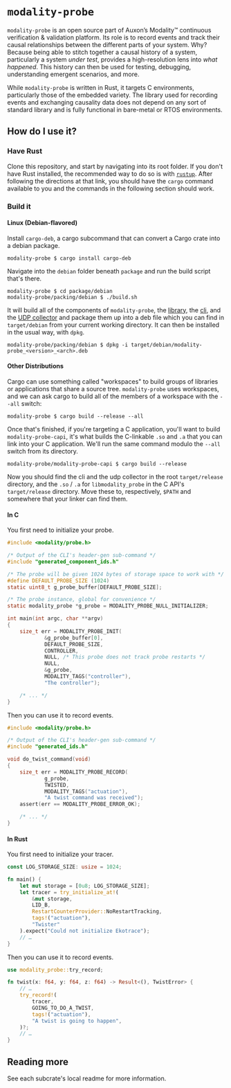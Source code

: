 # `modality-probe`

`modality-probe` is an open source part of Auxon’s Modality™
continuous verification & validation platform. Its role is to record
events and track their causal relationships between the different
parts of your system. Why? Because being able to stitch together a
causal history of a system, particularly a system _under test_,
provides a high-resolution lens into _what happened_. This history can
then be used for testing, debugging, understanding emergent scenarios,
and more.

While `modality-probe` is written in Rust, it targets C environments,
particularly those of the embedded variety. The library used for
recording events and exchanging causality data does not depend on any
sort of standard library and is fully functional in bare-metal or RTOS
environments.

## How do I use it?

### Have Rust

Clone this repository, and start by navigating into its root folder.
If you don't have Rust installed, the recommended way to do so is with
[`rustup`](https://rustup.rs/). After following the directions at that
link, you should have the `cargo` command available to you and the
commands in the following section should work.

### Build it

#### Linux (Debian-flavored)

Install `cargo-deb`, a cargo subcommand that can convert a Cargo crate
into a debian package.

```shell
modality-probe $ cargo install cargo-deb
```

Navigate into the `debian` folder beneath `package` and run the build
script that's there.

```shell
modality-probe $ cd package/debian
modality-probe/packing/debian $ ./build.sh
```

It will build all of the components of `modality-probe`, the
[library](./modality-probe-capi/README.md), the
[cli](./modality-probe-cli/README.md), and the [UDP
collector](./collectors/modality-probe-udp-collector/README.md) and package them
up into a deb file which you can find in `target/debian` from your
current working directory. It can then be installed in the usual way,
with `dpkg`.

```shell
modality-probe/packing/debian $ dpkg -i target/debian/modality-probe_<version>_<arch>.deb
```

#### Other Distributions

Cargo can use something called "workspaces" to build groups of
libraries or applications that share a source tree. `modality-probe`
uses workspaces, and we can ask cargo to build all of the members of a
workspace with the `--all` switch:

```shell
modality-probe $ cargo build --release --all
```

Once that's finished, if you're targeting a C application, you'll want
to build `modality-probe-capi`, it's what builds the C-linkable `.so`
and `.a` that you can link into your C application. We'll run the same
command modulo the `--all` switch from its directory.

```shell
modality-probe/modality-probe-capi $ cargo build --release
```

Now you should find the cli and the udp collector in the root
`target/release` directory, and the `.so` / `.a` for
`libmodality_probe` in the C API's `target/release` directory. Move
these to, respectively, `$PATH` and somewhere that your linker can
find them.

#### In C

You first need to initialize your probe.

```c
#include <modality/probe.h>

/* Output of the CLI's header-gen sub-command */
#include "generated_component_ids.h"

/* The probe will be given 1024 bytes of storage space to work with */
#define DEFAULT_PROBE_SIZE (1024)
static uint8_t g_probe_buffer[DEFAULT_PROBE_SIZE];

/* The probe instance, global for convenience */
static modality_probe *g_probe = MODALITY_PROBE_NULL_INITIALIZER;

int main(int argc, char **argv)
{
    size_t err = MODALITY_PROBE_INIT(
            &g_probe_buffer[0],
            DEFAULT_PROBE_SIZE,
            CONTROLLER,
            NULL, /* This probe does not track probe restarts */
            NULL,
            &g_probe,
            MODALITY_TAGS("controller"),
            "The controller");

    /* ... */
}
```

Then you can use it to record events.

```c
#include <modality/probe.h>

/* Output of the CLI's header-gen sub-command */
#include "generated_ids.h"

void do_twist_command(void)
{
    size_t err = MODALITY_PROBE_RECORD(
            g_probe,
            TWISTED,
            MODALITY_TAGS("actuation"),
            "A twist command was received");
    assert(err == MODALITY_PROBE_ERROR_OK);

    /* ... */
}
```

#### In Rust

You first need to initialize your tracer.

```rust
const LOG_STORAGE_SIZE: usize = 1024;

fn main() {
    let mut storage = [0u8; LOG_STORAGE_SIZE];
    let tracer = try_initialize_at!(
        &mut storage,
        LID_B,
        RestartCounterProvider::NoRestartTracking,
        tags!("actuation"),
        "Twister"
    ).expect("Could not initialize Ekotrace");
    // …
}
```

Then you can use it to record events.

```rust
use modality_probe::try_record;

fn twist(x: f64, y: f64, z: f64) -> Result<(), TwistError> {
    // …
    try_record!(
        tracer,
        GOING_TO_DO_A_TWIST,
        tags!("actuation"),
        "A twist is going to happen",
    )?;
    // …
}
```


<!-- TODO: CLI, payloads, now, collector, jon's tracing example?, cli export -->


## Reading more

See each subcrate's local readme for more information.
